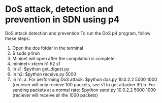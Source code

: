 # DoS attack, detection and prevention in SDN using p4
DoS attack detection and prevention
To run the DoS p4 program, follow these steps:
1.	Open the dos folder in the terminal
2.	$ sudo p4run
3.	Mininet will open after the compilation is complete
4.	mininet> xterm h1 h2 s1
5.	In s1: $python get_digest.py
6.	In h2: $python receive.py 5000
7.	In h1:
a.	For performing DoS attack: $python dos.py 10.0.2.2 5000 1000
		(reciever will only recieve 100 packets, see s1 to get attacker IP)
b.	For sending packets at a normal rate: $python send.py 10.0.2.2 5000 1000
		(reciever will receive all the 1000 packets)

